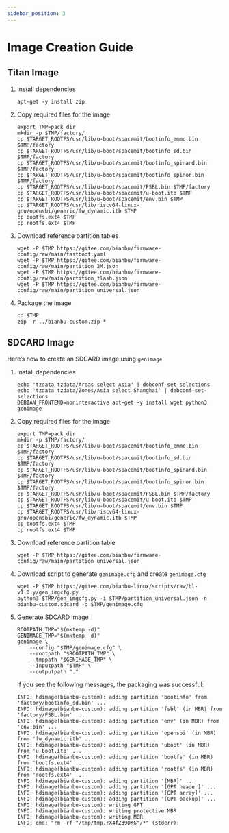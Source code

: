```yaml
---
sidebar_position: 3
---
```


# Image Creation Guide

## Titan Image

1. Install dependencies

   ```shell
   apt-get -y install zip
   ```

2. Copy required files for the image

   ```shell
   export TMP=pack_dir
   mkdir -p $TMP/factory/
   cp $TARGET_ROOTFS/usr/lib/u-boot/spacemit/bootinfo_emmc.bin $TMP/factory
   cp $TARGET_ROOTFS/usr/lib/u-boot/spacemit/bootinfo_sd.bin $TMP/factory
   cp $TARGET_ROOTFS/usr/lib/u-boot/spacemit/bootinfo_spinand.bin $TMP/factory
   cp $TARGET_ROOTFS/usr/lib/u-boot/spacemit/bootinfo_spinor.bin $TMP/factory
   cp $TARGET_ROOTFS/usr/lib/u-boot/spacemit/FSBL.bin $TMP/factory
   cp $TARGET_ROOTFS/usr/lib/u-boot/spacemit/u-boot.itb $TMP
   cp $TARGET_ROOTFS/usr/lib/u-boot/spacemit/env.bin $TMP
   cp $TARGET_ROOTFS/usr/lib/riscv64-linux-gnu/opensbi/generic/fw_dynamic.itb $TMP
   cp bootfs.ext4 $TMP
   cp rootfs.ext4 $TMP
   ```

3. Download reference partition tables

   ```shell
   wget -P $TMP https://gitee.com/bianbu/firmware-config/raw/main/fastboot.yaml
   wget -P $TMP https://gitee.com/bianbu/firmware-config/raw/main/partition_2M.json
   wget -P $TMP https://gitee.com/bianbu/firmware-config/raw/main/partition_flash.json
   wget -P $TMP https://gitee.com/bianbu/firmware-config/raw/main/partition_universal.json
   ```

4. Package the image

   ```shell
   cd $TMP
   zip -r ../bianbu-custom.zip *
   ```

## SDCARD Image

Here’s how to create an SDCARD image using `genimage`.

1. Install dependencies

   ```shell
   echo 'tzdata tzdata/Areas select Asia' | debconf-set-selections
   echo 'tzdata tzdata/Zones/Asia select Shanghai' | debconf-set-selections
   DEBIAN_FRONTEND=noninteractive apt-get -y install wget python3 genimage
   ```

2. Copy required files for the image

   ```shell
   export TMP=pack_dir
   mkdir -p $TMP/factory/
   cp $TARGET_ROOTFS/usr/lib/u-boot/spacemit/bootinfo_emmc.bin $TMP/factory
   cp $TARGET_ROOTFS/usr/lib/u-boot/spacemit/bootinfo_sd.bin $TMP/factory
   cp $TARGET_ROOTFS/usr/lib/u-boot/spacemit/bootinfo_spinand.bin $TMP/factory
   cp $TARGET_ROOTFS/usr/lib/u-boot/spacemit/bootinfo_spinor.bin $TMP/factory
   cp $TARGET_ROOTFS/usr/lib/u-boot/spacemit/FSBL.bin $TMP/factory
   cp $TARGET_ROOTFS/usr/lib/u-boot/spacemit/u-boot.itb $TMP
   cp $TARGET_ROOTFS/usr/lib/u-boot/spacemit/env.bin $TMP
   cp $TARGET_ROOTFS/usr/lib/riscv64-linux-gnu/opensbi/generic/fw_dynamic.itb $TMP
   cp bootfs.ext4 $TMP
   cp rootfs.ext4 $TMP
   ```

3. Download reference partition table

   ```shell
   wget -P $TMP https://gitee.com/bianbu/firmware-config/raw/main/partition_universal.json
   ```

4. Download script to generate `genimage.cfg` and create `genimage.cfg`

   ```shell
   wget -P $TMP https://gitee.com/bianbu-linux/scripts/raw/bl-v1.0.y/gen_imgcfg.py
   python3 $TMP/gen_imgcfg.py -i $TMP/partition_universal.json -n bianbu-custom.sdcard -o $TMP/genimage.cfg
   ```

5. Generate SDCARD image

   ```shell
   ROOTPATH_TMP="$(mktemp -d)"
   GENIMAGE_TMP="$(mktemp -d)"
   genimage \
       --config "$TMP/genimage.cfg" \
       --rootpath "$ROOTPATH_TMP" \
       --tmppath "$GENIMAGE_TMP" \
       --inputpath "$TMP" \
       --outputpath "."
   ```

   If you see the following messages, the packaging was successful:

   ```shell
   INFO: hdimage(bianbu-custom): adding partition 'bootinfo' from 'factory/bootinfo_sd.bin' ...
   INFO: hdimage(bianbu-custom): adding partition 'fsbl' (in MBR) from 'factory/FSBL.bin' ...
   INFO: hdimage(bianbu-custom): adding partition 'env' (in MBR) from 'env.bin' ...
   INFO: hdimage(bianbu-custom): adding partition 'opensbi' (in MBR) from 'fw_dynamic.itb' ...
   INFO: hdimage(bianbu-custom): adding partition 'uboot' (in MBR) from 'u-boot.itb' ...
   INFO: hdimage(bianbu-custom): adding partition 'bootfs' (in MBR) from 'bootfs.ext4' ...
   INFO: hdimage(bianbu-custom): adding partition 'rootfs' (in MBR) from 'rootfs.ext4' ...
   INFO: hdimage(bianbu-custom): adding partition '[MBR]' ...
   INFO: hdimage(bianbu-custom): adding partition '[GPT header]' ...
   INFO: hdimage(bianbu-custom): adding partition '[GPT array]' ...
   INFO: hdimage(bianbu-custom): adding partition '[GPT backup]' ...
   INFO: hdimage(bianbu-custom): writing GPT
   INFO: hdimage(bianbu-custom): writing protective MBR
   INFO: hdimage(bianbu-custom): writing MBR
   INFO: cmd: "rm -rf "/tmp/tmp.rX4fZ39DKG"/*" (stderr):
   ```
